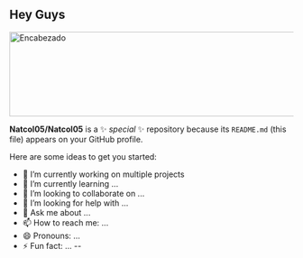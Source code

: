 
## Hey Guys

<img src="https://github.com/Natcol05/Natcol05/blob/9d5ebb4c43111feee3b0ef144903243999cfe63e/Welcome.gif" alt="Encabezado" width="600" height="150">



**Natcol05/Natcol05** is a ✨ _special_ ✨ repository because its `README.md` (this file) appears on your GitHub profile.

Here are some ideas to get you started:

- 🔭 I’m currently working on multiple projects
- 🌱 I’m currently learning ...
- 👯 I’m looking to collaborate on ...
- 🤔 I’m looking for help with ...
- 💬 Ask me about ...
- 📫 How to reach me: ...
- 😄 Pronouns: ...
- ⚡ Fun fact: ...
--
